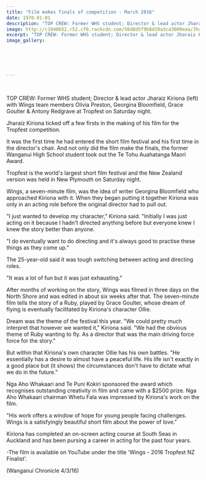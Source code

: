 ```yaml
---
title: "Film makes finals of competition - March 2016"
date: 1970-01-01
description: "TOP CREW: Former WHS student; Director & lead actor Jharaiz Kiriona (left) with Wings team members Olivia Preston, Georgina Bloomfield, Grace Goulter & Antony Redgrave at Tropfest on Saturday night."
image: http://c1940652.r52.cf0.rackcdn.com/56d8d5f9b8d39a3ca3000eaa/Jharaiz-Kiriona-film-makes-finals-of-comp.-former-WHS-student.jpg
excerpt: "TOP CREW: Former WHS student; Director & lead actor Jharaiz Kiriona (left) with Wings team members Olivia Preston, Georgina Bloomfield, Grace Goulter & Antony Redgrave at Tropfest on Saturday night."
image_gallery:
    
    
    
    
    
---
```


<p>&nbsp;</p>
<p>TOP CREW: Former WHS student; Director &amp; lead actor Jharaiz Kiriona (left) with Wings team members Olivia Preston, Georgina Bloomfield, Grace Goulter &amp; Antony Redgrave at Tropfest on Saturday night.</p>
<p>Jharaiz Kiriona ticked off a few firsts in the making of his film for the Tropfest competition.</p>
<p>It was the first time he had entered the short film festival and his first time in the director's chair. And not only did the film make the finals, the former Wanganui High School student took out the Te Tohu Auahatanga Maori Award.</p>
<p>Tropfest is the world's largest short film festival and the New Zealand version was held in New Plymouth on Saturday night.</p>
<p>Wings, a seven-minute film, was the idea of writer Georgina Bloomfield who approached Kiriona with it. When they began putting it together Kiriona was only in an acting role before the original director had to pull out.</p>
<p>"I just wanted to develop my character," Kiriona said. "Initially I was just acting on it because I hadn't directed anything before but everyone knew I knew the story better than anyone.</p>
<p>"I do eventually want to do directing and it's always good to practise these things as they come up."</p>
<p>The 25-year-old said it was tough switching between acting and directing roles.</p>
<p>"It was a lot of fun but it was just exhausting."</p>
<p>After months of working on the story, Wings was filmed in three days on the North Shore and was edited in about six weeks after that. The seven-minute film tells the story of a Ruby, played by Grace Goulter, whose dream of flying is eventually facilitated by Kiriona's character Ollie.</p>
<p>Dream was the theme of the festival this year. "We could pretty much interpret that however we wanted it," Kiriona said. "We had the obvious theme of Ruby wanting to fly. As a director that was the main driving force force for the story."</p>
<p>But within that Kiriona's own character Ollie has his own battles. "He essentially has a desire to almost have a peaceful life. His life isn't exactly in a good place but (it shows) the circumstances don't have to dictate what we do in the future."</p>
<p>Nga Aho Whakaari and Te Puni Kokiri sponsored the award which recognises outstanding creativity in film and came with a $2500 prize. Nga Aho Whakaari chairman Whetu Fala was impressed by Kiriona's work on the film.</p>
<p>"His work offers a window of hope for young people facing challenges. Wings is a satisfyingly beautiful short film about the power of love."</p>
<p>Kiriona has completed an on-screen acting course at South Seas in Auckland and has been pursing a career in acting for the past four years.</p>
<p>-The film is available on YouTube under the title 'Wings - 2016 Tropfest NZ Finalist'.</p>
<p>(Wanganui Chronicle 4/3/16)</p>

